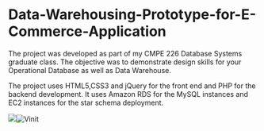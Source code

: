 # Data-Warehousing-Prototype-for-E-Commerce-Application

The project was developed as part of my CMPE 226 Database Systems graduate class. The objective was to demonstrate design skills for your Operational Database as well as Data Warehouse. 

The project uses HTML5,CSS3 and jQuery for the front end and PHP for the backend development. It uses Amazon RDS for the MySQL instances and EC2 instances for the star schema deployment.

![]({{site.baseurl}}//productCatalog.png)![Vinit]({{site.baseurl}}//productCatalog.png)